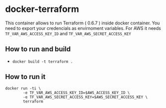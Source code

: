 # docker-terraform

This container allows to run Terraform ( 0.6.7 ) inside docker container. You need to export your credencials as envirnoment variables. For AWS it needs ```TF_VAR_AWS_ACCESS_KEY_ID``` and ```TF_VAR_AWS_SECRET_ACCESS_KEY```

## How to run and build

- ```docker build -t terraform .```

## How to run it

```
docker run -ti \
        -e TF_VAR_AWS_ACCESS_KEY_ID=$AWS_ACCESS_KEY_ID \
        -e TF_VAR_AWS_SECRET_ACCESS_KEY=$AWS_SECRET_ACCESS_KEY \
        terraform
```
